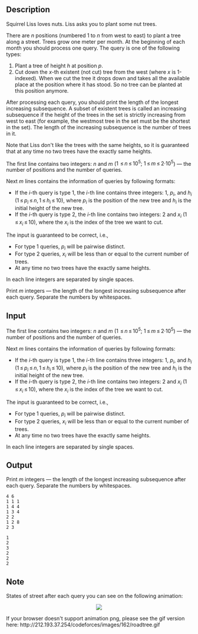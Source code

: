 ## Description

<div><p>Squirrel Liss loves nuts. Liss asks you to plant some nut trees.</p><p>There are <span class="tex-span"><i>n</i></span> positions (numbered 1 to <span class="tex-span"><i>n</i></span> from west to east) to plant a tree along a street. Trees grow one meter per month. At the beginning of each month you should process one query. The query is one of the following types:</p><ol> <li> Plant a tree of height <span class="tex-span"><i>h</i></span> at position <span class="tex-span"><i>p</i></span>. </li><li> Cut down the <span class="tex-span"><i>x</i></span>-th existent (not cut) tree from the west (where <span class="tex-span"><i>x</i></span> is 1-indexed). When we cut the tree it drops down and takes all the available place at the position where it has stood. So no tree can be planted at this position anymore. </li></ol><p>After processing each query, you should print the length of the longest increasing subsequence. A subset of existent trees is called an <span class="tex-font-style-it">increasing subsequence</span> if the height of the trees in the set is strictly increasing from west to east (for example, the westmost tree in the set must be the shortest in the set). The length of the increasing subsequence is the number of trees in it.</p><p>Note that Liss don't like the trees with the same heights, so it is guaranteed that at any time no two trees have the exactly same heights.</p></div><div class="input-specification"><p>The first line contains two integers: <span class="tex-span"><i>n</i></span> and <span class="tex-span"><i>m</i></span> (<span class="tex-span">1  ≤ <i>n</i> ≤ 10<sup class="upper-index">5</sup>;&nbsp;1 ≤ <i>m</i> ≤ 2·10<sup class="upper-index">5</sup></span>) — the number of positions and the number of queries.</p><p>Next <span class="tex-span"><i>m</i></span> lines contains the information of queries by following formats:</p><ul> <li> If the <span class="tex-span"><i>i</i></span>-th query is type 1, the <span class="tex-span"><i>i</i></span>-th line contains three integers: 1, <span class="tex-span"><i>p</i><sub class="lower-index"><i>i</i></sub></span>, and <span class="tex-span"><i>h</i><sub class="lower-index"><i>i</i></sub></span> (<span class="tex-span">1 ≤ <i>p</i><sub class="lower-index"><i>i</i></sub> ≤ <i>n</i>, 1 ≤ <i>h</i><sub class="lower-index"><i>i</i></sub> ≤ 10</span>), where <span class="tex-span"><i>p</i><sub class="lower-index"><i>i</i></sub></span> is the position of the new tree and <span class="tex-span"><i>h</i><sub class="lower-index"><i>i</i></sub></span> is the initial height of the new tree. </li><li> If the <span class="tex-span"><i>i</i></span>-th query is type 2, the <span class="tex-span"><i>i</i></span>-th line contains two integers: 2 and <span class="tex-span"><i>x</i><sub class="lower-index"><i>i</i></sub></span> (<span class="tex-span">1 ≤ <i>x</i><sub class="lower-index"><i>i</i></sub> ≤ 10</span>), where the <span class="tex-span"><i>x</i><sub class="lower-index"><i>i</i></sub></span> is the index of the tree we want to cut. </li></ul><p>The input is guaranteed to be correct, i.e.,</p><ul> <li> For type 1 queries, <span class="tex-span"><i>p</i><sub class="lower-index"><i>i</i></sub></span> will be pairwise distinct. </li><li> For type 2 queries, <span class="tex-span"><i>x</i><sub class="lower-index"><i>i</i></sub></span> will be less than or equal to the current number of trees. </li><li> At any time no two trees have the exactly same heights. </li></ul><p>In each line integers are separated by single spaces.</p></div><div class="output-specification"><p>Print <span class="tex-span"><i>m</i></span> integers — the length of the longest increasing subsequence after each query. Separate the numbers by whitespaces.</p></div>

## Input

<p>The first line contains two integers: <span class="tex-span"><i>n</i></span> and <span class="tex-span"><i>m</i></span> (<span class="tex-span">1  ≤ <i>n</i> ≤ 10<sup class="upper-index">5</sup>;&nbsp;1 ≤ <i>m</i> ≤ 2·10<sup class="upper-index">5</sup></span>) — the number of positions and the number of queries.</p><p>Next <span class="tex-span"><i>m</i></span> lines contains the information of queries by following formats:</p><ul> <li> If the <span class="tex-span"><i>i</i></span>-th query is type 1, the <span class="tex-span"><i>i</i></span>-th line contains three integers: 1, <span class="tex-span"><i>p</i><sub class="lower-index"><i>i</i></sub></span>, and <span class="tex-span"><i>h</i><sub class="lower-index"><i>i</i></sub></span> (<span class="tex-span">1 ≤ <i>p</i><sub class="lower-index"><i>i</i></sub> ≤ <i>n</i>, 1 ≤ <i>h</i><sub class="lower-index"><i>i</i></sub> ≤ 10</span>), where <span class="tex-span"><i>p</i><sub class="lower-index"><i>i</i></sub></span> is the position of the new tree and <span class="tex-span"><i>h</i><sub class="lower-index"><i>i</i></sub></span> is the initial height of the new tree. </li><li> If the <span class="tex-span"><i>i</i></span>-th query is type 2, the <span class="tex-span"><i>i</i></span>-th line contains two integers: 2 and <span class="tex-span"><i>x</i><sub class="lower-index"><i>i</i></sub></span> (<span class="tex-span">1 ≤ <i>x</i><sub class="lower-index"><i>i</i></sub> ≤ 10</span>), where the <span class="tex-span"><i>x</i><sub class="lower-index"><i>i</i></sub></span> is the index of the tree we want to cut. </li></ul><p>The input is guaranteed to be correct, i.e.,</p><ul> <li> For type 1 queries, <span class="tex-span"><i>p</i><sub class="lower-index"><i>i</i></sub></span> will be pairwise distinct. </li><li> For type 2 queries, <span class="tex-span"><i>x</i><sub class="lower-index"><i>i</i></sub></span> will be less than or equal to the current number of trees. </li><li> At any time no two trees have the exactly same heights. </li></ul><p>In each line integers are separated by single spaces.</p>

## Output

<p>Print <span class="tex-span"><i>m</i></span> integers — the length of the longest increasing subsequence after each query. Separate the numbers by whitespaces.</p>





```input1
4 6
1 1 1
1 4 4
1 3 4
2 2
1 2 8
2 3

```




```output1
1
2
3
2
2
2

```



## Note

<p>States of street after each query you can see on the following animation:</p><center> <img class="tex-graphics" src="file://XCHU3FGg.png" style="max-width: 100.0%;max-height: 100.0%;"> </center><p>If your browser doesn't support animation png, please see the gif version here: http://212.193.37.254/codeforces/images/162/roadtree.gif</p>
